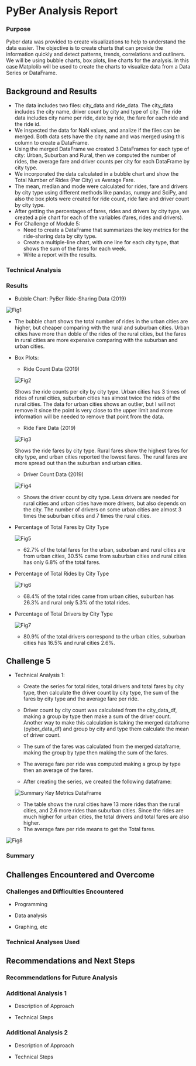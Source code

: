 # PyBer Analysis Report
### Purpose
Pyber data was provided to create visualizations to help to understand the data easier.  The objective is to create charts that can provide the information quickly and detect patterns, trends, correlations and outliners.  We will be using bubble charts, box plots, line charts for the analysis.  In this case Matplolib will be used to create the charts to visualize data from a Data Series or DataFrame.
## Background and Results
- The data includes two files: city_data and ride_data.  The city_data includes the city name, driver count by city and type of city.  The ride data includes city name per ride, date by ride, the fare for each ride and the ride id.  
- We inspected the data for NaN values, and analize if the files can be merged.  Both data sets have the city name and was merged using this column to create a DataFrame.  
- Using the merged DataFrame we created 3 DataFrames for each type of city: Urban, Suburban and Rural, then we computed the number of rides, the average fare and driver counts per city for each DataFrame by city type.  
- We incorporated the data calculated in a bubble chart and show the Total Number of Rides (Per City) vs Average Fare.
- The mean, median and mode were calculated for rides, fare and drivers by city type using different methods like pandas, numpy and SciPy, and also the box plots were created for ride count, ride fare and driver count by city type.
- After getting the percentages of fares, rides and drivers by city type, we created a pie chart for each of the variables (fares, rides and drivers).
- For Challenge of Module 5:
  - Need to create a DataFrame that summarizes the key metrics for the ride-sharing data by city type.
  - Create a multiple-line chart, with one line for each city type, that shows the sum of the fares for each week.
  - Write a report with the results.


### Technical Analysis

### Results
- Bubble Chart: PyBer Ride-Sharing Data (2019)

![Fig1](https://github.com/DahianaMC/PyBer_Analysis/blob/master/Analysis/Fig1.png)

  - The bubble chart shows the total number of rides in the urban cities are higher, but cheaper comparing with the rural and suburban cities.  Urban cities have more than doble of the rides of the rural cities, but the fares in rural cities are more expensive comparing with the suburban and urban cities.

- Box Plots: 
  - Ride Count Data (2019)

  ![Fig2](https://github.com/DahianaMC/PyBer_Analysis/blob/master/Analysis/Fig2.png)

  Shows the ride counts per city by city type.  Urban cities has 3 times of rides of rural cities, suburban cities has almost twice the rides of the rural cities.  The data for urban cities shows an outlier, but I will not remove it since the point is very close to the upper limit and more information will be needed to remove that point from the data.

  - Ride Fare Data (2019)

  ![Fig3](https://github.com/DahianaMC/PyBer_Analysis/blob/master/Analysis/Fig3.png)

  Shows the ride fares by city type.  Rural fares show the highest fares for city type, and urban cities reported the lowest fares.  The rural fares are more spread out than the suburban and urban cities.  

  - Driver Count Data (2019)

  ![Fig4](https://github.com/DahianaMC/PyBer_Analysis/blob/master/Analysis/Fig4.png)

  - Shows the driver count by city type.  Less drivers are needed for rural cities and urban cities have more drivers, but also depends on the city.  The number of drivers on some urban cities are almost 3 times the suburban cities and 7 times the rural cities.
  
- Percentage of Total Fares by City Type

  ![Fig5](https://github.com/DahianaMC/PyBer_Analysis/blob/master/Analysis/Fig5.png)

  - 62.7% of the total fares for the urban, suburban and rural cities are from urban cities, 30.5% came from suburban cities and rural cities has only 6.8% of the total fares.

- Percentage of Total Rides by City Type

  ![Fig6](https://github.com/DahianaMC/PyBer_Analysis/blob/master/Analysis/Fig6.png)

  - 68.4% of the total rides came from urban cities, suburban has 26.3% and rural only 5.3% of the total rides.
  
- Percentage of Total Drivers by City Type

  ![Fig7](https://github.com/DahianaMC/PyBer_Analysis/blob/master/Analysis/Fig7.png)
  
   - 80.9% of the total drivers correspond to the urban cities, suburban cities has 16.5% and rural cities 2.6%.
   
## Challenge 5

- Technical Analysis 1: 
  - Create the series for total rides, total drivers and total fares by city type, then calculate the driver count by city type, the sum of the fares by city type and the average fare per ride.

  - Driver count by city count was calculated from the city_data_df, making a group by type then make a sum of the driver count.  Another way to make this calculation is taking the merged dataframe (pyber_data_df) and group by city and type them calculate the mean of driver count.

  - The sum of the fares was calculated from the merged dataframe, making the group by type then making the sum of the fares.
  
  - The average fare per ride was computed making a group by type then an average of the fares.
  
  - After creating the series, we created the following dataframe:

  ![Summary Key Metrics DataFrame](https://github.com/DahianaMC/PyBer_Analysis/blob/master/Analysis/Summary%20Key%20Metrics%20DataFrame.JPG)

  - The table shows the rural cities have 13 more rides than the rural cities, and 2.6 more rides than suburban cities.  Since the rides are much higher for urban cities, the total drivers and total fares are also higher.  
  - The average fare per ride means to get the Total fares.

![Fig8](https://github.com/DahianaMC/PyBer_Analysis/blob/master/Analysis/Fig8.png)

### Summary

## Challenges Encountered and Overcome

### Challenges and Difficulties Encountered

* Programming

* Data analysis

* Graphing, etc

### Technical Analyses Used

## Recommendations and Next Steps

### Recommendations for Future Analysis

### Additional Analysis 1

* Description of Approach

* Technical Steps

### Additional Analysis 2

* Description of Approach

* Technical Steps
